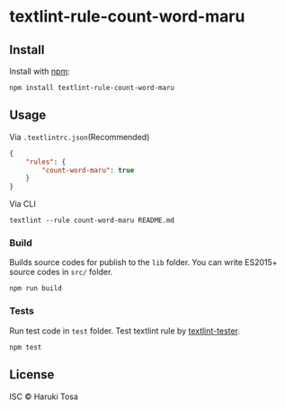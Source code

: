 # textlint-rule-count-word-maru



## Install

Install with [npm](https://www.npmjs.com/):

    npm install textlint-rule-count-word-maru

## Usage

Via `.textlintrc.json`(Recommended)

```json
{
    "rules": {
        "count-word-maru": true
    }
}
```

Via CLI

```
textlint --rule count-word-maru README.md
```

### Build

Builds source codes for publish to the `lib` folder.
You can write ES2015+ source codes in `src/` folder.

    npm run build

### Tests

Run test code in `test` folder.
Test textlint rule by [textlint-tester](https://github.com/textlint/textlint-tester).

    npm test

## License

ISC © Haruki Tosa

